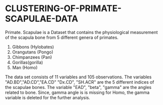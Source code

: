 # CLUSTERING-OF-PRIMATE-SCAPULAE-DATA
Primate. Scapulae is a Dataset that contains the physiological measurement of the scapula bone from 5 different genera of primates.

1. Gibbons (Hylobates) 
2. Orangutans (Pongo) 
3. Chimpanzees (Pan) 
4. Gorillas(gorilla) 
5. Man (Homo) 


The data set consists of 11 variables and 105 observations. The variables "AD.BD","AD.CD","EA.CD" "Dx.CD", "SH.ACR" are the 5 different indices of the scapulae bones. The variable "EAD", "beta", "gamma" are the angles related to bone. Since, gamma angle is is missing for Homo, the gamma variable is deleted for the further analysis.

